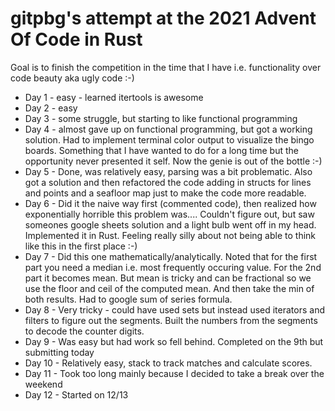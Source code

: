 # gitpbg's attempt at the 2021 Advent Of Code in Rust
Goal is to finish the competition in the time that I have i.e. functionality over code beauty aka ugly code :-)

* Day 1 - easy - learned itertools is awesome
* Day 2 - easy
* Day 3 - some struggle, but starting to like functional programming
* Day 4 - almost gave up on functional programming, but got a working solution.  Had to implement terminal color output to visualize the bingo boards.  Something that I have wanted to do for a long time but the opportunity never presented it self.  Now the genie is out of the bottle :-)
* Day 5 - Done, was relatively easy, parsing was a bit problematic.  Also got a solution and then refactored the code adding in structs for lines and points and a seafloor map just to make the code more readable.
* Day 6 - Did it the naive way first (commented code), then realized how exponentially horrible this problem was....  Couldn't figure out, but saw someones google sheets solution and a light bulb went off in my head.  Implemented it in Rust.  Feeling really silly about not being able to think like this in the first place :-)
* Day 7 - Did this one mathematically/analytically.  Noted that for the first part you need a median i.e. most frequently occuring value.  For the 2nd part it becomes mean. But mean is tricky and can be fractional so we use the floor and ceil of the computed mean.  And then take the min of both results.  Had to google sum of series formula.
* Day 8 - Very tricky - could have used sets but instead used iterators and filters to figure out the segments.  Built the numbers from the segments to decode the counter digits.
* Day 9 - Was easy but had work so fell behind.  Completed on the 9th but submitting today
* Day 10 - Relatively easy, stack to track matches and calculate scores.
* Day 11 - Took too long mainly because I decided to take a break over the weekend
* Day 12 - Started on 12/13


